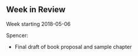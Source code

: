 ## Week in Review

Week starting 2018-05-06

Spencer: 
* Final draft of book proposal and sample chapter
